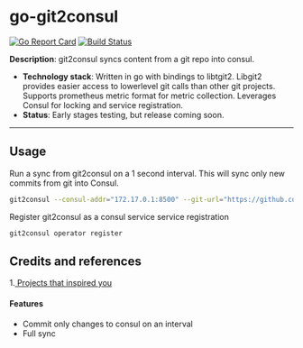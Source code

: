 # go-git2consul

[![Go Report Card](https://goreportcard.com/badge/github.com/alleeclark/git2consul)](https://goreportcard.com/report/github.com/alleeclark/git2consul) [![Build Status](https://dev.azure.com/alleeclark0813/git2consul/_apis/build/status/alleeclark.git2consul?branchName=azure-pipelines)](https://dev.azure.com/alleeclark0813/git2consul/_build/latest?definitionId=1&branchName=v0.0.2)

**Description**:  git2consul syncs content from a git repo into consul.

  - **Technology stack**: Written in go with bindings to libtgit2. Libgit2 provides easier access to lowerlevel git calls than other git projects. Supports prometheus metric format for metric collection. Leverages Consul for locking and service registration.
  - **Status**:  Early stages testing, but release coming soon.

----

## Usage

Run a sync from git2consul on a 1 second interval. This will sync only new commits from git into Consul.
```bash
git2consul --consul-addr="172.17.0.1:8500" --git-url="https://github.com/alleeclark/test-git2consul.git" sync --interval 1
```

Register git2consul as a consul service
service registration
```bash
git2consul operator register
```

## Credits and references

1.[ Projects that inspired you](https://github.com/breser/git2consul)


#### Features
- Commit only changes to consul on an interval
- Full sync
